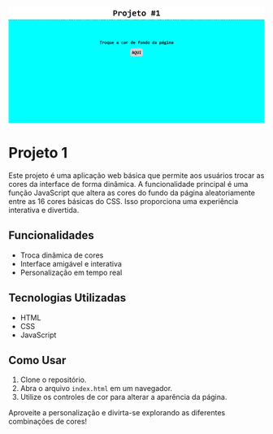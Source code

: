![alt text](images/image.png)
# Projeto 1

Este projeto é uma aplicação web básica que permite aos usuários trocar as cores da interface de forma dinâmica. A funcionalidade principal é uma função JavaScript que altera as cores do fundo da página aleatoriamente entre as 16 cores básicas do CSS. Isso proporciona uma experiência interativa e divertida.

## Funcionalidades

- Troca dinâmica de cores
- Interface amigável e interativa
- Personalização em tempo real

## Tecnologias Utilizadas

- HTML
- CSS
- JavaScript

## Como Usar

1. Clone o repositório.
2. Abra o arquivo `index.html` em um navegador.
3. Utilize os controles de cor para alterar a aparência da página.

Aproveite a personalização e divirta-se explorando as diferentes combinações de cores!